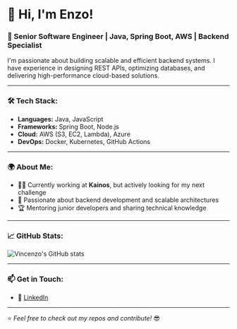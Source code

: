 # 👋 Hi, I'm Enzo!  

### 🚀 Senior Software Engineer | Java, Spring Boot, AWS | Backend Specialist  
I'm passionate about building scalable and efficient backend systems. I have experience in designing REST APIs, optimizing databases, and delivering high-performance cloud-based solutions.  

---

### 🛠️ **Tech Stack:**
- **Languages:** Java, JavaScript  
- **Frameworks:** Spring Boot, Node.js  
- **Cloud:** AWS (S3, EC2, Lambda), Azure
- **DevOps:** Docker, Kubernetes, GitHub Actions  

---

### 🌍 **About Me:**
- 👨‍💻 Currently working at **Kainos**, but actively looking for my next challenge 
- 🎯 Passionate about backend development and scalable architectures  
- 🏆 Mentoring junior developers and sharing technical knowledge  

---

### 📈 **GitHub Stats:**
![Vincenzo's GitHub stats](https://github-readme-stats.vercel.app/api?username=vincenzo-iovine&show_icons=true&theme=dark)  

---

### 📫 **Get in Touch:**
- 💼 [LinkedIn](https://www.linkedin.com/in/viovine94)  

---
⭐️ *Feel free to check out my repos and contribute!* 😎
